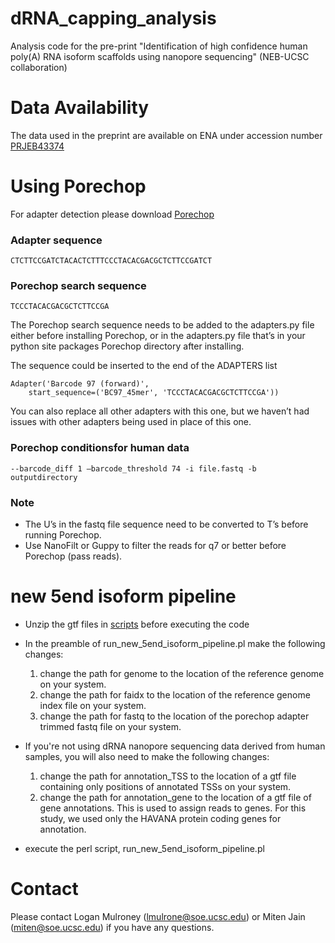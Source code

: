 # dRNA_capping_analysis
Analysis code for the pre-print "Identification of high confidence human poly(A) RNA isoform scaffolds using nanopore sequencing" (NEB-UCSC collaboration)

# Data Availability
The data used in the preprint are available on ENA under accession number [PRJEB43374](https://www.ebi.ac.uk/ena/browser/view/PRJEB43374)

# Using Porechop
For adapter detection please download [Porechop](https://github.com/rrwick/Porechop)

### Adapter sequence

    CTCTTCCGATCTACACTCTTTCCCTACACGACGCTCTTCCGATCT

### Porechop search sequence

    TCCCTACACGACGCTCTTCCGA

The Porechop search sequence needs to be added to the adapters.py file either before installing Porechop, or in the adapters.py file that’s in your python site packages Porechop directory after installing.

The sequence could be inserted to the end of the ADAPTERS list

    Adapter('Barcode 97 (forward)',
        start_sequence=('BC97_45mer', 'TCCCTACACGACGCTCTTCCGA'))

You can also replace all other adapters with this one, but we haven’t had issues with other adapters being
used in place of this one.

### Porechop conditionsfor human data

    --barcode_diff 1 –barcode_threshold 74 -i file.fastq -b outputdirectory

### Note
 - The U’s in the fastq file sequence need to be converted to T’s before running Porechop.
 - Use NanoFilt or Guppy to filter the reads for q7 or better before Porechop (pass reads).

# new 5end isoform pipeline

 - Unzip the gtf files in [scripts](scripts) before executing the code

 - In the preamble of run_new_5end_isoform_pipeline.pl make the following changes:
   1. change the path for genome to the location of the reference genome on your system.  
   2. change the path for faidx to the location of the reference genome index file on your system.
   3. change the path for fastq to the location of the porechop adapter trimmed fastq file on your system.
 - If you're not using dRNA nanopore sequencing data derived from human samples, you will also need to make the following changes:
   1. change the path for annotation_TSS to the location of a gtf file containing only positions of annotated TSSs on your system.
   2. change the path for annotation_gene to the location of a gtf file of gene annotations. This is used to assign reads to genes. For this study, we used only the HAVANA protein coding genes for annotation. 

 - execute the perl script, run_new_5end_isoform_pipeline.pl


# Contact
Please contact Logan Mulroney (lmulrone@soe.ucsc.edu) or Miten Jain (miten@soe.ucsc.edu) if you have any questions. 
